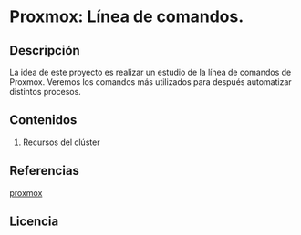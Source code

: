 # Proxmox: Línea de comandos.
## Descripción
La idea de este proyecto es realizar un estudio de la línea de comandos de Proxmox.
Veremos los comandos más utilizados para después automatizar distintos procesos.
## Contenidos
1. Recursos del clúster

## Referencias
[proxmox](https://pve.proxmox.com/pve-docs/api-viewer)

## Licencia

